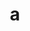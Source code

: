 ---
layout: cake
title:  a
type: cake
comic: cake_4.png
name: The Two Towers of Love
hovertext: heh heh
next: "05"
prev: "03"
---